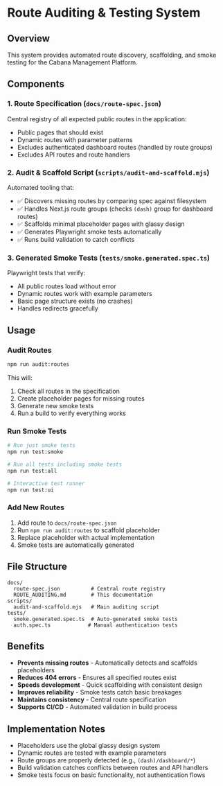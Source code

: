# Route Auditing & Testing System

## Overview

This system provides automated route discovery, scaffolding, and smoke testing for the Cabana Management Platform.

## Components

### 1. Route Specification (`docs/route-spec.json`)

Central registry of all expected public routes in the application:

- Public pages that should exist
- Dynamic routes with parameter patterns
- Excludes authenticated dashboard routes (handled by route groups)
- Excludes API routes and route handlers

### 2. Audit & Scaffold Script (`scripts/audit-and-scaffold.mjs`)

Automated tooling that:

- ✅ Discovers missing routes by comparing spec against filesystem
- ✅ Handles Next.js route groups (checks `(dash)` group for dashboard routes)
- ✅ Scaffolds minimal placeholder pages with glassy design
- ✅ Generates Playwright smoke tests automatically
- ✅ Runs build validation to catch conflicts

### 3. Generated Smoke Tests (`tests/smoke.generated.spec.ts`)

Playwright tests that verify:

- All public routes load without error
- Dynamic routes work with example parameters
- Basic page structure exists (no crashes)
- Handles redirects gracefully

## Usage

### Audit Routes

```bash
npm run audit:routes
```

This will:

1. Check all routes in the specification
2. Create placeholder pages for missing routes
3. Generate new smoke tests
4. Run a build to verify everything works

### Run Smoke Tests

```bash
# Run just smoke tests
npm run test:smoke

# Run all tests including smoke tests
npm run test:all

# Interactive test runner
npm run test:ui
```

### Add New Routes

1. Add route to `docs/route-spec.json`
2. Run `npm run audit:routes` to scaffold placeholder
3. Replace placeholder with actual implementation
4. Smoke tests are automatically generated

## File Structure

```
docs/
  route-spec.json          # Central route registry
  ROUTE_AUDITING.md        # This documentation
scripts/
  audit-and-scaffold.mjs   # Main auditing script
tests/
  smoke.generated.spec.ts  # Auto-generated smoke tests
  auth.spec.ts            # Manual authentication tests
```

## Benefits

- **Prevents missing routes** - Automatically detects and scaffolds placeholders
- **Reduces 404 errors** - Ensures all specified routes exist
- **Speeds development** - Quick scaffolding with consistent design
- **Improves reliability** - Smoke tests catch basic breakages
- **Maintains consistency** - Central route specification
- **Supports CI/CD** - Automated validation in build process

## Implementation Notes

- Placeholders use the global glassy design system
- Dynamic routes are tested with example parameters
- Route groups are properly detected (e.g., `(dash)/dashboard/*`)
- Build validation catches conflicts between routes and API handlers
- Smoke tests focus on basic functionality, not authentication flows
